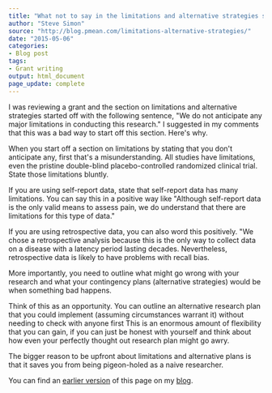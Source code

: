 ```yaml
---
title: "What not to say in the limitations and alternative strategies section of your grant"
author: "Steve Simon"
source: "http://blog.pmean.com/limitations-alternative-strategies/"
date: "2015-05-06"
categories:
- Blog post
tags:
- Grant writing
output: html_document
page_update: complete
---
```


I was reviewing a grant and the section on limitations and alternative strategies started off with the following sentence, "We do not anticipate any major limitations in conducting this research." I suggested in my comments that this was a bad way to start off this section. Here's why.

<!---More--->

When you start off a section on limitations by stating that you don't anticipate any, first that's a misunderstanding. All studies have limitations, even the pristine double-blind placebo-controlled randomized clinical trial. State those limitations bluntly.

If you are using self-report data, state that self-report data has many limitations. You can say this in a positive way like "Although self-report data is the only valid means to assess pain, we do understand that there are limitations for this type of data."

If you are using retrospective data, you can also word this positively. "We chose a retrospective analysis because this is the only way to collect data on a disease with a latency period lasting decades. Nevertheless, retrospective data is likely to have problems with recall bias.

More importantly, you need to outline what might go wrong with your research and what your contingency plans (alternative strategies) would be when something bad happens.

Think of this as an opportunity. You can outline an alternative research plan that you could implement (assuming circumstances warrant it) without needing to check with anyone first This is an enormous amount of flexibility that you can gain, if you can just be honest with yourself and think about how even your perfectly thought out research plan might go awry.

The bigger reason to be upfront about limitations and alternative plans is that it saves you from being pigeon-holed as a naive researcher.

You can find an [earlier version][sim1] of this page on my [blog][sim2].

[sim1]: http://blog.pmean.com/limitations-alternative-strategies/
[sim2]: http://blog.pmean.com
